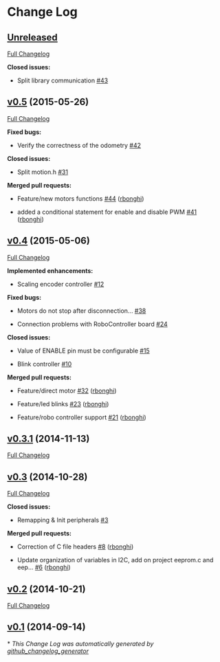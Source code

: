 # Change Log

## [Unreleased](https://github.com/officinerobotiche/uNAV.X/tree/HEAD)

[Full Changelog](https://github.com/officinerobotiche/uNAV.X/compare/v0.5...HEAD)

**Closed issues:**

- Split library communication [\#43](https://github.com/officinerobotiche/uNAV.X/issues/43)

## [v0.5](https://github.com/officinerobotiche/uNAV.X/tree/v0.5) (2015-05-26)

[Full Changelog](https://github.com/officinerobotiche/uNAV.X/compare/v0.4...v0.5)

**Fixed bugs:**

- Verify the correctness of the odometry [\#42](https://github.com/officinerobotiche/uNAV.X/issues/42)

**Closed issues:**

- Split motion.h [\#31](https://github.com/officinerobotiche/uNAV.X/issues/31)

**Merged pull requests:**

- Feature/new motors functions [\#44](https://github.com/officinerobotiche/uNAV.X/pull/44) ([rbonghi](https://github.com/rbonghi))

- added a conditional statement for enable and disable PWM [\#41](https://github.com/officinerobotiche/uNAV.X/pull/41) ([rbonghi](https://github.com/rbonghi))

## [v0.4](https://github.com/officinerobotiche/uNAV.X/tree/v0.4) (2015-05-06)

[Full Changelog](https://github.com/officinerobotiche/uNAV.X/compare/v0.3.1...v0.4)

**Implemented enhancements:**

- Scaling encoder controller [\#12](https://github.com/officinerobotiche/uNAV.X/issues/12)

**Fixed bugs:**

- Motors do not stop after disconnection... [\#38](https://github.com/officinerobotiche/uNAV.X/issues/38)

- Connection problems with RoboController board [\#24](https://github.com/officinerobotiche/uNAV.X/issues/24)

**Closed issues:**

- Value of ENABLE pin must be configurable [\#15](https://github.com/officinerobotiche/uNAV.X/issues/15)

- Blink controller [\#10](https://github.com/officinerobotiche/uNAV.X/issues/10)

**Merged pull requests:**

- Feature/direct motor [\#32](https://github.com/officinerobotiche/uNAV.X/pull/32) ([rbonghi](https://github.com/rbonghi))

- Feature/led blinks [\#23](https://github.com/officinerobotiche/uNAV.X/pull/23) ([rbonghi](https://github.com/rbonghi))

- Feature/robo controller support [\#21](https://github.com/officinerobotiche/uNAV.X/pull/21) ([rbonghi](https://github.com/rbonghi))

## [v0.3.1](https://github.com/officinerobotiche/uNAV.X/tree/v0.3.1) (2014-11-13)

[Full Changelog](https://github.com/officinerobotiche/uNAV.X/compare/v0.3...v0.3.1)

## [v0.3](https://github.com/officinerobotiche/uNAV.X/tree/v0.3) (2014-10-28)

[Full Changelog](https://github.com/officinerobotiche/uNAV.X/compare/v0.2...v0.3)

**Closed issues:**

- Remapping & Init peripherals [\#3](https://github.com/officinerobotiche/uNAV.X/issues/3)

**Merged pull requests:**

- Correction of C file headers [\#8](https://github.com/officinerobotiche/uNAV.X/pull/8) ([rbonghi](https://github.com/rbonghi))

- Update organization of variables in I2C, add on project eeprom.c and eep... [\#6](https://github.com/officinerobotiche/uNAV.X/pull/6) ([rbonghi](https://github.com/rbonghi))

## [v0.2](https://github.com/officinerobotiche/uNAV.X/tree/v0.2) (2014-10-21)

[Full Changelog](https://github.com/officinerobotiche/uNAV.X/compare/v0.1...v0.2)

## [v0.1](https://github.com/officinerobotiche/uNAV.X/tree/v0.1) (2014-09-14)



\* *This Change Log was automatically generated by [github_changelog_generator](https://github.com/skywinder/Github-Changelog-Generator)*